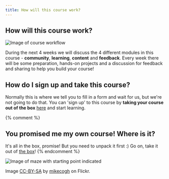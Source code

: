 ```yaml
---
title: How will this course work?
---
```


## How will this course work?

![Image of course workflow]({{site.baseurl}}/img/process.png)

During the next 4 weeks we will discuss the 4 different modules in this course - **community**, **learning**, **content** and **feedback**. Every week there will be some preparation, hands-on projects and a discussion for feedback and sharing to help you build your course!

## How do I sign up and take this course?

Normally this is where we tell you to fill in a form and wait for us, but we're not going to do that. You can 'sign up' to this course by **taking your course out of the box** [here]({{site.baseurl}}/modules/start/the-box/) and start learning.

{% comment %}
## You promised me my own course! Where is it?

It's all in the box, promise! But you need to unpack it first :) Go on, take it out of [the box]({{site.baseurl}}/modules/start/the-box/)!
{% endcomment %}

![Image of maze with starting point indicated]({{site.baseurl}}/img/start.jpg)

Image [CC-BY-SA](https://creativecommons.org/licenses/by-sa/2.0/) by [mikecogh](https://www.flickr.com/photos/mikecogh/11300349426) on Flickr.



